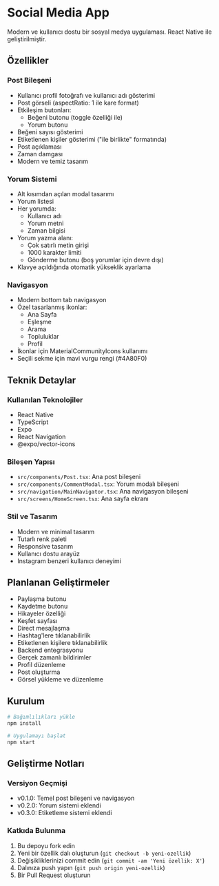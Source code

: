 # Social Media App

Modern ve kullanıcı dostu bir sosyal medya uygulaması. React Native ile geliştirilmiştir.

## Özellikler

### Post Bileşeni
- Kullanıcı profil fotoğrafı ve kullanıcı adı gösterimi
- Post görseli (aspectRatio: 1 ile kare format)
- Etkileşim butonları:
  - Beğeni butonu (toggle özelliği ile)
  - Yorum butonu
- Beğeni sayısı gösterimi
- Etiketlenen kişiler gösterimi ("ile birlikte" formatında)
- Post açıklaması
- Zaman damgası
- Modern ve temiz tasarım

### Yorum Sistemi
- Alt kısımdan açılan modal tasarımı
- Yorum listesi
- Her yorumda:
  - Kullanıcı adı
  - Yorum metni
  - Zaman bilgisi
- Yorum yazma alanı:
  - Çok satırlı metin girişi
  - 1000 karakter limiti
  - Gönderme butonu (boş yorumlar için devre dışı)
- Klavye açıldığında otomatik yükseklik ayarlama

### Navigasyon
- Modern bottom tab navigasyon
- Özel tasarlanmış ikonlar:
  - Ana Sayfa
  - Eşleşme
  - Arama
  - Topluluklar
  - Profil
- İkonlar için MaterialCommunityIcons kullanımı
- Seçili sekme için mavi vurgu rengi (#4A80F0)

## Teknik Detaylar

### Kullanılan Teknolojiler
- React Native
- TypeScript
- Expo
- React Navigation
- @expo/vector-icons

### Bileşen Yapısı
- `src/components/Post.tsx`: Ana post bileşeni
- `src/components/CommentModal.tsx`: Yorum modalı bileşeni
- `src/navigation/MainNavigator.tsx`: Ana navigasyon bileşeni
- `src/screens/HomeScreen.tsx`: Ana sayfa ekranı

### Stil ve Tasarım
- Modern ve minimal tasarım
- Tutarlı renk paleti
- Responsive tasarım
- Kullanıcı dostu arayüz
- Instagram benzeri kullanıcı deneyimi

## Planlanan Geliştirmeler
- Paylaşma butonu
- Kaydetme butonu
- Hikayeler özelliği
- Keşfet sayfası
- Direct mesajlaşma
- Hashtag'lere tıklanabilirlik
- Etiketlenen kişilere tıklanabilirlik
- Backend entegrasyonu
- Gerçek zamanlı bildirimler
- Profil düzenleme
- Post oluşturma
- Görsel yükleme ve düzenleme

## Kurulum

```bash
# Bağımlılıkları yükle
npm install

# Uygulamayı başlat
npm start
```

## Geliştirme Notları

### Versiyon Geçmişi
- v0.1.0: Temel post bileşeni ve navigasyon
- v0.2.0: Yorum sistemi eklendi
- v0.3.0: Etiketleme sistemi eklendi

### Katkıda Bulunma
1. Bu depoyu fork edin
2. Yeni bir özellik dalı oluşturun (`git checkout -b yeni-ozellik`)
3. Değişikliklerinizi commit edin (`git commit -am 'Yeni özellik: X'`)
4. Dalınıza push yapın (`git push origin yeni-ozellik`)
5. Bir Pull Request oluşturun 